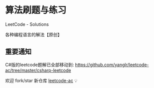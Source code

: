 # 算法刷题与练习
LeetCode - Solutions

各种编程语言的解法【原创】
<br/>

## 重要通知

C#版的leetcode题解已全部移动到:
<https://github.com/yanglr/leetcode-ac/tree/master/csharp-leetcode>

欢迎 fork/star 新仓库 [leetcode-ac](https://github.com/yanglr/leetcode-ac) 💡 
